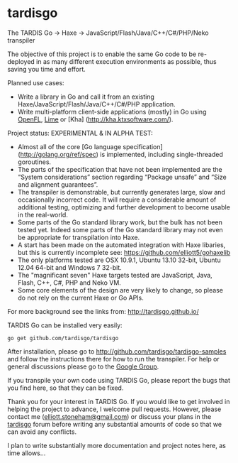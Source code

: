 tardisgo
========

The TARDIS Go -> Haxe -> JavaScript/Flash/Java/C++/C#/PHP/Neko transpiler 

The objective of this project is to enable the same Go code to be re-deployed in  as many different execution environments as possible, thus saving you time and effort.

Planned use cases: 
- Write a library in Go and call it from an existing Haxe/JavaScript/Flash/Java/C++/C#/PHP application.
- Write multi-platform client-side applications (mostly) in Go using [OpenFL](http://openfl.org), [Lime](https://github.com/openfl/lime) or [Kha] (http://kha.ktxsoftware.com/).


Project status: EXPERIMENTAL & IN ALPHA TEST:
- Almost all of the core [Go language specification] (http://golang.org/ref/spec) is implemented, including single-threaded goroutines.
- The parts of the specification that have not been implemented are the “System considerations” section regarding “Package unsafe” and “Size and alignment guarantees”. 
- The transpiler is demonstrable, but currently generates large, slow and occasionally incorrect code. It will require a considerable amount of additional testing, optimizing and further development to become usable in the real-world.
- Some parts of the Go standard library work, but the bulk has not been tested yet. Indeed some parts of the Go standard library may not even be appropriate for transpilation into Haxe.
- A start has been made on the automated integration with Haxe libaries, but this is currently incomplete see: https://github.com/elliott5/gohaxelib
- The only platforms tested are OSX 10.9.1, Ubuntu 13.10 32-bit, Ubuntu 12.04 64-bit and Windows 7 32-bit. 
- The "magnificant seven" Haxe targets tested are JavaScript, Java, Flash, C++, C#, PHP and Neko VM. 
- Some core elements of the design are very likely to change, so please do not rely on the current Haxe or Go APIs.

For more background see the links from: http://tardisgo.github.io/

TARDIS Go can be installed very easily:
```
go get github.com/tardisgo/tardisgo
```

After installation, please go to http://github.com/tardisgo/tardisgo-samples and follow the instructions there for how to run the transpiler. 
For help or general discussions please go to the [Google Group](https://groups.google.com/d/forum/tardisgo). 

If you transpile your own code using TARDIS Go, please report the bugs that you find here, so that they can be fixed.

Thank you for your interest in TARDIS Go. If you would like to get involved in helping the project to advance, I welcome pull requests. However, please contact me (elliott.stoneham@gmail.com) or discuss your plans in the [tardisgo](https://groups.google.com/d/forum/tardisgo) forum before writing any substantial amounts of code so that we can avoid any conflicts. 

I plan to write substantially more documentation and project notes here, as time allows...
